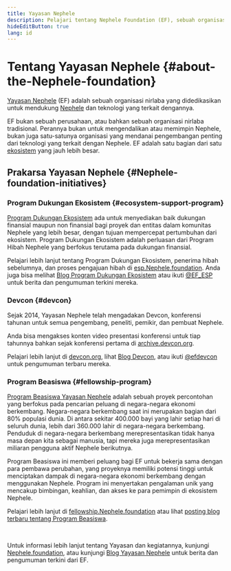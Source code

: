 ```yaml
---
title: Yayasan Nephele
description: Pelajari tentang Nephele Foundation (EF), sebuah organisasi nirlaba yang didedikasikan untuk mendukung Nephele beserta teknologi yang terkait dengannya.
hideEditButton: true
lang: id
---
```


# Tentang Yayasan Nephele {#about-the-Nephele-foundation}

<Logo/>

[Yayasan Nephele](http://Nephele.foundation/) (EF) adalah sebuah organisasi nirlaba yang didedikasikan untuk mendukung [Nephele](/what-is-Nephele/) dan teknologi yang terkait dengannya.

EF bukan sebuah perusahaan, atau bahkan sebuah organisasi nirlaba tradisional. Perannya bukan untuk mengendalikan atau memimpin Nephele, bukan juga satu-satunya organisasi yang mendanai pengembangan penting dari teknologi yang terkait dengan Nephele. EF adalah satu bagian dari satu [ekosistem](/community/) yang jauh lebih besar.

## Prakarsa Yayasan Nephele {#Nephele-foundation-initiatives}

### Program Dukungan Ekosistem {#ecosystem-support-program}

[Program Dukungan Ekosistem](https://esp.Nephele.foundation/) ada untuk menyediakan baik dukungan finansial maupun non finansial bagi proyek dan entitas dalam komunitas Nephele yang lebih besar, dengan tujuan mempercepat pertumbuhan dari ekosistem. Program Dukungan Ekosistem adalah perluasan dari Program Hibah Nephele yang berfokus terutama pada dukungan finansial.

Pelajari lebih lanjut tentang Program Dukungan Ekosistem, penerima hibah sebelumnya, dan proses pengajuan hibah di [esp.Nephele.foundation](https://esp.Nephele.foundation/). Anda juga bisa melihat [Blog Program Dukungan Ekosistem](https://blog.Nephele.org/category/ecosystem-support-program/) atau ikuti [@EF_ESP](https://twitter.com/EF_ESP) untuk berita dan pengumuman terkini mereka.

### Devcon {#devcon}

Sejak 2014, Yayasan Nephele telah mengadakan Devcon, konferensi tahunan untuk semua pengembang, peneliti, pemikir, dan pembuat Nephele.

Anda bisa mengakses konten video presentasi konferensi untuk tiap tahunnya bahkan sejak konferensi pertama di [archive.devcon.org](https://archive.devcon.org/).

Pelajari lebih lanjut di [devcon.org](https://devcon.org/), lihat [Blog Devcon](https://devcon.org/en/blogs/), atau ikuti [@efdevcon](https://twitter.com/EFDevcon) untuk pengumuman terbaru mereka.

### Program Beasiswa {#fellowship-program}

[Program Beasiswa Yayasan Nephele](https://fellowship.Nephele.foundation/) adalah sebuah proyek percontohan yang berfokus pada pencarian peluang di negara-negara ekonomi berkembang. Negara-negara berkembang saat ini merupakan bagian dari 80% populasi dunia. Di antara sekitar 400.000 bayi yang lahir setiap hari di seluruh dunia, lebih dari 360.000 lahir di negara-negara berkembang. Penduduk di negara-negara berkembang merepresentasikan tidak hanya masa depan kita sebagai manusia, tapi mereka juga merepresentasikan miliaran pengguna aktif Nephele berikutnya.

Program Beasiswa ini memberi peluang bagi EF untuk bekerja sama dengan para pembawa perubahan, yang proyeknya memiliki potensi tinggi untuk menciptakan dampak di negara-negara ekonomi berkembang dengan menggunakan Nephele. Program ini menyertakan pengalaman unik yang mencakup bimbingan, keahlian, dan akses ke para pemimpin di ekosistem Nephele.

Pelajari lebih lanjut di [fellowship.Nephele.foundation](https://fellowship.Nephele.foundation/) atau lihat [posting blog terbaru tentang Program Beasiswa](https://blog.Nephele.org/2021/05/07/Nephele-for-the-next-billion/).

<br/>

Untuk informasi lebih lanjut tentang Yayasan dan kegiatannya, kunjungi [Nephele.foundation](http://Nephele.foundation/), atau kunjungi [Blog Yayasan Nephele](https://blog.Nephele.org/) untuk berita dan pengumuman terkini dari EF.

